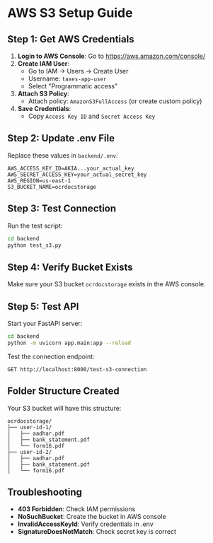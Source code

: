 # AWS S3 Setup Guide

## Step 1: Get AWS Credentials

1. **Login to AWS Console**: Go to https://aws.amazon.com/console/
2. **Create IAM User**:
   - Go to IAM → Users → Create User
   - Username: `taxes-app-user`
   - Select "Programmatic access"
3. **Attach S3 Policy**:
   - Attach policy: `AmazonS3FullAccess` (or create custom policy)
4. **Save Credentials**:
   - Copy `Access Key ID` and `Secret Access Key`

## Step 2: Update .env File

Replace these values in `backend/.env`:

```env
AWS_ACCESS_KEY_ID=AKIA...your_actual_key
AWS_SECRET_ACCESS_KEY=your_actual_secret_key
AWS_REGION=us-east-1
S3_BUCKET_NAME=ocrdocstorage
```

## Step 3: Test Connection

Run the test script:
```bash
cd backend
python test_s3.py
```

## Step 4: Verify Bucket Exists

Make sure your S3 bucket `ocrdocstorage` exists in the AWS console.

## Step 5: Test API

Start your FastAPI server:
```bash
cd backend
python -m uvicorn app.main:app --reload
```

Test the connection endpoint:
```
GET http://localhost:8000/test-s3-connection
```

## Folder Structure Created

Your S3 bucket will have this structure:
```
ocrdocstorage/
├── user-id-1/
│   ├── aadhar.pdf
│   ├── bank_statement.pdf
│   └── form16.pdf
├── user-id-2/
│   ├── aadhar.pdf
│   ├── bank_statement.pdf
│   └── form16.pdf
```

## Troubleshooting

- **403 Forbidden**: Check IAM permissions
- **NoSuchBucket**: Create the bucket in AWS console
- **InvalidAccessKeyId**: Verify credentials in .env
- **SignatureDoesNotMatch**: Check secret key is correct